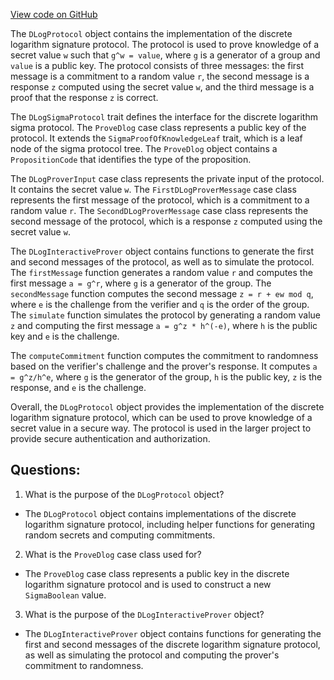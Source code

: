 [View code on GitHub](sigmastate-interpreterhttps://github.com/ScorexFoundation/sigmastate-interpreter/interpreter/shared/src/main/scala/sigmastate/basics/DLogProtocol.scala)

The `DLogProtocol` object contains the implementation of the discrete logarithm signature protocol. The protocol is used to prove knowledge of a secret value `w` such that `g^w = value`, where `g` is a generator of a group and `value` is a public key. The protocol consists of three messages: the first message is a commitment to a random value `r`, the second message is a response `z` computed using the secret value `w`, and the third message is a proof that the response `z` is correct.

The `DLogSigmaProtocol` trait defines the interface for the discrete logarithm sigma protocol. The `ProveDlog` case class represents a public key of the protocol. It extends the `SigmaProofOfKnowledgeLeaf` trait, which is a leaf node of the sigma protocol tree. The `ProveDlog` object contains a `PropositionCode` that identifies the type of the proposition.

The `DLogProverInput` case class represents the private input of the protocol. It contains the secret value `w`. The `FirstDLogProverMessage` case class represents the first message of the protocol, which is a commitment to a random value `r`. The `SecondDLogProverMessage` case class represents the second message of the protocol, which is a response `z` computed using the secret value `w`.

The `DLogInteractiveProver` object contains functions to generate the first and second messages of the protocol, as well as to simulate the protocol. The `firstMessage` function generates a random value `r` and computes the first message `a = g^r`, where `g` is a generator of the group. The `secondMessage` function computes the second message `z = r + ew mod q`, where `e` is the challenge from the verifier and `q` is the order of the group. The `simulate` function simulates the protocol by generating a random value `z` and computing the first message `a = g^z * h^(-e)`, where `h` is the public key and `e` is the challenge.

The `computeCommitment` function computes the commitment to randomness based on the verifier's challenge and the prover's response. It computes `a = g^z/h^e`, where `g` is the generator of the group, `h` is the public key, `z` is the response, and `e` is the challenge.

Overall, the `DLogProtocol` object provides the implementation of the discrete logarithm signature protocol, which can be used to prove knowledge of a secret value in a secure way. The protocol is used in the larger project to provide secure authentication and authorization.
## Questions: 
 1. What is the purpose of the `DLogProtocol` object?
- The `DLogProtocol` object contains implementations of the discrete logarithm signature protocol, including helper functions for generating random secrets and computing commitments.

2. What is the `ProveDlog` case class used for?
- The `ProveDlog` case class represents a public key in the discrete logarithm signature protocol and is used to construct a new `SigmaBoolean` value.

3. What is the purpose of the `DLogInteractiveProver` object?
- The `DLogInteractiveProver` object contains functions for generating the first and second messages of the discrete logarithm signature protocol, as well as simulating the protocol and computing the prover's commitment to randomness.